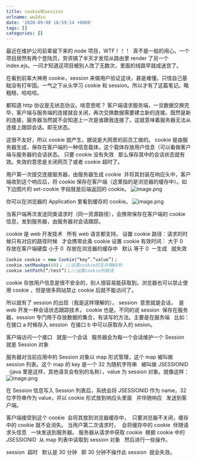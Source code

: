 ```yaml
---
title: cookie和session
urlname: ww2dzu
date: '2020-09-08 18:59:14 +0800'
tags: []
categories: []
---
```


最近在维护公司前辈留下来的 node 项目，WTF！！！  真不是一般的闹心。一个项目居然有两个登陆页，劳资搞了半天才发现从路由里 render 了另一个 index.ejs。一问才知道这项目被别人改了无数次，里面的线路早就成迷宫了。

在看到前辈大神用 cookie，session 来做用户验证这块，甚是难懂。只怪自己基础没有打牢固。一气之下从头学习 cookie 和 session。所以才有了这篇笔记。略粗糙，哈哈哈。

都知道 http 协议是无状态协议。啥意思呢？
客户端请求服务端，一旦数据交换完毕，客户端与服务端的连接就会关闭，再次交换数据需要建立新的连接。既然是新的连接，服务器当然就不会知道上一次是谁跟我连接了。这就意味着服务器无法从连接上跟踪会话。即无状态。

这很不友好，所以 cookie 就产生。据说是大网景的前员工做的。
cookie 是由服务器生成，保存在客户端的一种信息载体。这个载体存放用户信息（可以看做客户端与服务器的会话状态。
只要 cookie 没有失效   那么保存其中的会话状态就有效。失效的意思是关闭网页了或者 cookie 超时了。

用户第一次提交连接服务器，由服务器生成 cookie  并将其封装在响应头中，客户端收到这个响应后，将 cookie 保存在客户端（这里指的是浏览器的缓存中）。如下边图片的 set-cookie 字段就是后端返回的 cookie。
![image.png](https://cdn.nlark.com/yuque/0/2019/png/462392/1572416572758-3cc779bb-6bb6-453c-8866-fb47488edc57.png#align=left&display=inline&height=273&name=image.png&originHeight=273&originWidth=872&size=98323&status=done&width=872)

你可以在浏览器的 Application 里看到缓存的 cookie。
![image.png](https://cdn.nlark.com/yuque/0/2019/png/462392/1572416855193-791dcd77-50ff-4f18-8248-a4bb79c26a62.png#align=left&display=inline&height=163&name=image.png&originHeight=163&originWidth=818&size=18838&status=done&width=818)

当客户端再次发送同类请求时（同一资源路径），会携带保存在客户端的 cookie 信息，发到服务器，由服务器对会话跟踪。

cookie 是 web 开发技术   所有 web 语言都支持。
设置 cookie 路径：请求的时候只有对应的路径时候   才会携带此条 cookie
设置 cookie 有效时间：
大于 0  存放在客户端硬盘
小于 0  存放在浏览器的缓存中   默认
等于 0  一生成   就失效

```javascript
Cookie cookie = new Cookie(“key”,”value”)；
cookie.setMaxAge(60)； //设置cookie的生存期60秒
cookie.setPath(“/test”)；//设置cookie的路径
```

cookie 存放用户信息是很不安全的，别人很容易能获取到，浏览器也可以禁止使用 cookie ，但是很多网站禁止 cookie 后就不能访问了。

所以就有了 session 的出现（我是这样理解的）。
session  意思就是会话，  是 web 开发一种会话状态跟踪技术， cookie 也是。不同的说 session  保存在服务器。session 专门用于存放数据的集合，有读写的方法。主要是在服务端  
比如：在接口 a 时候存入 session  在接口 b 中可以获取存入的 sesion。

客户端访问一个接口   就是一个会话   服务器会为每一个会话维护一个 Session  就是 Session 对象

服务器对当前应用中的 Session 对象以 map 形式管理，这个 map 被叫做 session 列表。这个 map 的 key 是一个 32 为随机字符串   被叫做 JSESSIONID（java 里是这样，其他语言会有别的名称），value 为 session 对象。就像这样：
![image.png](https://cdn.nlark.com/yuque/0/2019/png/462392/1572343705712-413d4211-4a65-4a60-ad64-a476e1050cdc.png#align=left&display=inline&height=350&name=image.png&originHeight=350&originWidth=613&size=160566&status=done&width=613)

在 Session 信息写入 Session 列表后，系统会将 JSESSIONID 作为 name，32 位字符串作为 value，并以 cookie 形式放到响应头里面   并伴随响应   发送到客户端。

客户端接受到这个 cookie  会将其放到浏览器缓存中，  只要浏览器不关闭，缓存中的 cookie 就不会消失。
当用户第二次请求时，  会将缓存中的 cookie  伴随请求头信息   一块发送到服务器。
服务器从请求中获取 cookie  根据 cookie 中的 JSESSIONID  从 map 列表中读取到 session 对象   然后进行一些操作。

session  超时   默认是 30 分钟   即 30 分钟不操作此 session  就会失效。
